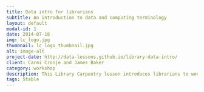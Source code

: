```yaml
---
title: Data intro for librarians
subtitle: An introduction to data and computing terminology
layout: default
modal-id: 1
date: 2014-07-18
img: lc_logo.jpg
thumbnail: lc_logo_thumbnail.jpg
alt: image-alt
project-date: http://data-lessons.github.io/library-data-intro/
client: Carmi Cronje and James Baker
category: workshop
description: This Library Carpentry lesson introduces librarians to working with data. At the conclusion of the lesson you will&#58; understand terms, phrases, and concepts in software development and data science; identify and use best practice in data structures; use regular expressions in searches
tags: Stable
---
```

